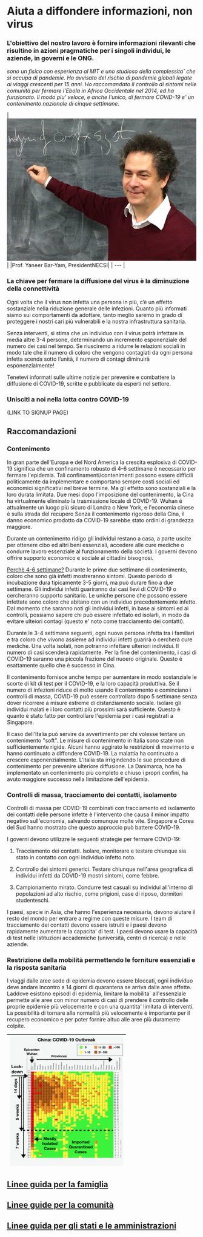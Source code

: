 # Aiuta a diffondere informazioni, non virus

### L'obiettivo del nostro lavoro è fornire informazioni rilevanti che risultino in azioni pragmatiche per i singoli individui, le aziende, in governi e le ONG.

_sono un fisico con esperienza al MIT e uno studioso della complessita` che si occupa di pandemie. Ho avvisato del rischio di pandemie globali legate ai viaggi crescenti per 15 anni. Ho raccomandato il controllo di sintomi nelle comunità per fermare l'Ebola in Africa Occidentale nel 2014, ed ha funzionato. Il modo piu' veloce, e anche l'unico, di fermare COVID-19 e' un contenimento nazionale di cinque settimane._

|![yaneer](../0_english_source/images/Yaneer.jpg)|
|Prof. Yaneer Bar-Yam, PresidentNECSI|
| --- |

### La chiave per fermare la diffusione del virus è la diminuzione della connettività

Ogni volta che il virus non infetta una persona in più, c’è un effetto sostanziale nella riduzione generale delle infezioni. Quanto più informati siamo sui comportamenti da adottare, tanto meglio saremo in grado di proteggere i nostri cari più vulnerabili e la nostra infrastruttura sanitaria.

Senza interventi, si stima che un individuo con il virus potrà infettare in media altre 3-4 persone, determinando un incremento esponenziale del numero dei casi nel tempo. Se riusciremo a ridurre le relazioni sociali in modo tale che il numero di coloro che vengono contagiati da ogni persona infetta scenda sotto l’unità, il numero di contagi diminuirà  esponenzialmente!

Tenetevi informati sulle ultime notizie per prevenire e combattere la diffusione di COVID-19, scritte e pubblicate da esperti nel settore.

### Unisciti a noi nella lotta contro COVID-19

(LINK TO SIGNUP PAGE)

## Raccomandazioni

### Contenimento

In gran parte dell'Europa e del Nord America la crescita esplosiva di COVID-19 significa che un confinamento robusto di 4-6 settimane è necessario per fermare l'epidemia. Tali confinamenti/contenimenti possono essere difficili politicamente da implementare e comportano sempre costi sociali ed economici significativi nel breve termine. Ma gli effetto sono sostanziali e la loro durata limitata. Due mesi dopo l'imposizione del contenimento, la Cina ha virtualmente eliminato la trasmissione locale di COVID-19. Wuhan è attualmente un luogo più sicuro di Londra o New York, e l'economia cinese è sulla strada del recupero Senza il contenimento rigoroso della Cina, il danno economico prodotto da COVID-19 sarebbe stato ordini di grandezza maggiore.

Durante un contenimento ridigo gli individui restano a casa, a parte uscite per ottenere cibo ed altri beni essenziali, accedere alle cure mediche o condurre lavoro essenziale al funzionamento della società. I governi devono offrire supporto economico e sociale ai cittadini bisognosi.


[Perchè 4-6 settimane?](https://github.com/necsi/source-translation-text/raw/master/italian/pdf/5weeks_it.pdf) Durante le prime due settimane di contenimento, coloro che sono già infetti mostreranno sintomi. Questo periodo di incubazione dura tipicamente 3-5 giorni, ma può durare fino a due settimane. Gli individui infetti guariranno dai casi lievi di COVID-19 o cercheranno supporto sanitario. Le uniche persone che possono essere infettate sono coloro che abitano con un individuo precedentemente infetto. Dal momento che saranno noti gli individui infetti, in base ai sintomi ed ai controlli, possiamo sapere chi può essere infettato ed isolarli, in modo da evitare ulteiori contagi (questo e' noto come tracciamento dei contatti).

Durante le 3-4 settimane seguenti, ogni nuova persona infetta tra i familiari e tra coloro che vivono assieme ad individui infetti guarirà  o cercherà cure mediche. Una volta isolati, non potranno infettare ulteriori individui. Il numero di casi scenderà rapidamente. Per la fine del contenimento, i casi di COVID-19 saranno una piccola frazione del nuoero originale. Questo è esattamente quello che è successo in Cina.

Il contenimento fornisce anche tempo per aumentare in modo sostanziale le scorte di kit di test per il COVID-19, e la loro capacità produttiva. Se il numero di infezioni riduce di molto usando il contenimento e cominciano i controlli di massa, COVID-19 può essere controllato dopo 5 settimane senza dover ricorrere a misure estreme di distanziamento sociale. Isolare gli individui malati e i loro contatti più prossimi sarà sufficiente. Questo è quanto è stato fatto per controllare l'epidemia per i casi registrati a Singapore.

Il caso dell'Italia può servire da avvertimento per chi volesse tentare un contenimento "soft". Le misure di contenimento in Italia sono state non sufficientemente rigide. Alcuni  hanno aggirato le restrizioni di movimento e hanno continuato a diffondere COVID-19. La malattia ha continuato a crescere esponenzialmente. L'italia sta irrigindendo le sue procedure di contenimento per prevenire ulteriore diffusione. La Danimarca, hce ha implementato un contenimento più completo e chiuso i propri confini, ha avuto maggiore successo nella limitazione dell'epidemia.


### Controlli di massa, tracciamento dei contatti, isolamento

Controlli di massa per COVID-19 combinati con tracciamento ed isolamento dei contatti delle persone infette è l'intervento che causa il minor impatto negativo sull'economia, salvando comunque molte vite. Singapore e Corea del Sud hanno mostrato che questo approccio può battere COVID-19.

I governi devono utilizzre le seguenti strategie per fermare COVID-19:

1. Tracciamento dei contatti. Isolare, monitorare e testare chiunque sia stato in contatto con ogni individuo infetto noto.

2. Controllo dei sintomi generici. Testare chiunque nell'area geografica di individui infetti da COVID-19 mostri sintomi, come febbre.

3. Campionamento mirato. Condurre test casuali su individui all'interno di popolazioni ad alto rischio, come prigioni, case di riposo, dormitori studenteschi.

I paesi, specie in Asia, che hanno l'esperienza necessaria, devono aiutare il resto del mondo per entrare a regime con queste misure. I team di tracciamento dei contatti devono essere istruiti e i paesi devono rapidamente aumentare la capacita' di test. I paesi devono usare la capacità di test nelle istituzioni accademiche (università, centri di ricerca) e nelle aziende.

### Restrizione della mobilità permettendo le forniture essenziali e la risposta sanitaria

I viaggi dalle aree sede di epidemia devono essere bloccati, ogni individuo deve andare incontro a 14 giorni di quarantena se arriva dalle aree affette. Laddove esistono episodi di epidemia, limitare la mobilita` all'essenziale permette alle aree con minor numero di casi di prendere il controllo delle proprie epidemie più velocemente  e con una quantita' limitata di interventi. La possibilità di tornare alla normalità più velocemente è importante per il recupero economico e per poter fornire aituo alle aree  più duramente colpite.


|![chinadynamics](../0_english_source/images/ChinaDynamics.png)|
| --- |

## [Linee guida per la famiglia](https://github.com/necsi/source-translation-text/blob/master/0_english_source/pdf/family_en.pdf)
## [Linee guide per la comunità](https://github.com/necsi/source-translation-text/blob/master/0_english_source/pdf/individual_community_government_en.pdf)
## [Linee guida per gli stati e le amministrazioni](https://github.com/necsi/source-translation-text/blob/master/0_english_source/pdf/individual_community_government_en.pdf)
